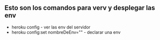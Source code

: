 ## Esto son los comandos para verv y desplegar las env
 
* heroku config - ver las env del servidor
* heroku config:set nombreDeEnv="" - declarar una env  
